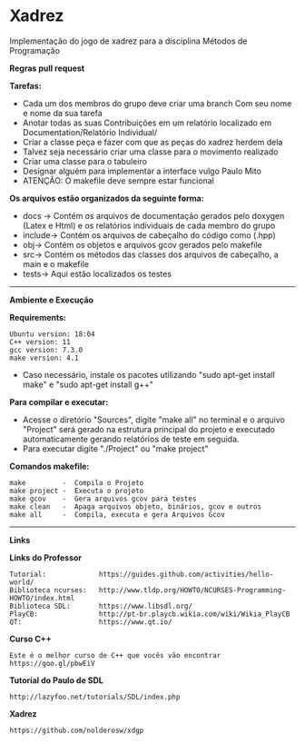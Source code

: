 # Xadrez
Implementação do jogo de xadrez para a disciplina Métodos de Programação

**Regras pull request**

**Tarefas:**
	
*	Cada um dos membros do grupo deve criar uma branch Com seu nome e nome da sua tarefa
*	Anotar todas as suas Contribuições em um relatório localizado em Documentation/Relatório Individual/
*	Criar a classe peça e fazer com que as peças do xadrez herdem dela
*	Talvez seja necessário criar uma classe para o movimento realizado
*	Criar uma classe para o tabuleiro
*	Designar alguém para implementar a interface vulgo Paulo Mito
*	ATENÇÃO: O makefile deve sempre estar funcional

**Os arquivos estão organizados da seguinte forma:**

*	docs -> Contém os arquivos de documentação gerados pelo doxygen (Latex e Html) e os relatórios individuais de cada membro do grupo
*	include-> Contém os arquivos de cabeçalho do código como (.hpp)
*	obj-> Contém os objetos e arquivos gcov gerados pelo makefile
*	src-> Contém os métodos das classes dos arquivos de cabeçalho, a main e o makefile
*   tests-> Aqui estão localizados os testes 

-----------

**Ambiente e Execução**

**Requirements:**
	
	Ubuntu version: 18:04
	C++ version: 11
	gcc version: 7.3.0
	make version: 4.1
	
*	Caso necessário, instale os pacotes utilizando "sudo apt-get install make" e "sudo apt-get install g++"

**Para compilar e executar:**
	
*	Acesse o diretório "Sources", digite "make all" no terminal e o arquivo "Project" será gerado na estrutura principal do projeto e executado automaticamente gerando relatórios de teste em seguida. 
*	Para executar digite "./Project" ou "make project"

**Comandos makefile:**
	
	make		 -	Compila o Projeto
	make project -	Executa o projeto
	make gcov	 -	Gera arquivos gcov para testes
	make clean	 -	Apaga arquivos objeto, binários, gcov e outros
	make all	 -	Compila, executa e gera Arquivos Gcov

-----------

**Links**

**Links do Professor**

	Tutorial:             https://guides.github.com/activities/hello-world/
	Biblioteca ncurses:   http://www.tldp.org/HOWTO/NCURSES-Programming-HOWTO/index.html
	Biblioteca SDL:       https://www.libsdl.org/
	PlayCB:               http://pt-br.playcb.wikia.com/wiki/Wikia_PlayCB
	QT:                   https://www.qt.io/ 

**Curso C++**

	Este é o melhor curso de C++ que vocês vão encontrar
	https://goo.gl/pbwEiV

**Tutorial do Paulo de SDL**

	http://lazyfoo.net/tutorials/SDL/index.php

**Xadrez**

	https://github.com/nolderosw/xdgp

